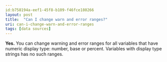 ```yaml
---
id:b758194a-eef1-45f8-b109-f46fce180266
layout: post
title:  "Can I change warn and error ranges?"
uri: can-i-change-warn-and-error-ranges
tags: [data sources]
---
```


**Yes.** You can change warning and error ranges for all variables that have numeric display type: number, base or percent. Variables with display type strings has no such ranges.